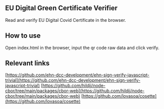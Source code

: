 ##  EU Digital Green Certificate Verifier

Read and verify EU Digital Covid Certificate in the browser.


## How to use

Open index.html in the browser, input the qr code raw data and click verify.

## Relevant links

[https://github.com/ehn-dcc-development/ehn-sign-verify-javascript-trivial](https://github.com/ehn-dcc-development/ehn-sign-verify-javascript-trivial)
[https://github.com/hildjj/node-cbor/tree/main/packages/cbor-web](https://github.com/hildjj/node-cbor/tree/main/packages/cbor-web)
[https://github.com/lovasoa/cosette](https://github.com/lovasoa/cosette)